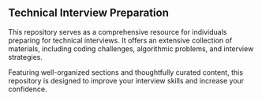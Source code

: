 ## Technical Interview Preparation

This repository serves as a comprehensive resource for individuals preparing for technical interviews. It offers an extensive collection of materials, including coding challenges, algorithmic problems, and interview strategies. 

Featuring well-organized sections and thoughtfully curated content, this repository is designed to improve your interview skills and increase your confidence.
